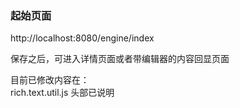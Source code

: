 ### 起始页面
http://localhost:8080/engine/index

保存之后，可进入详情页面或者带编辑器的内容回显页面  

目前已修改内容在：  
rich.text.util.js 头部已说明

